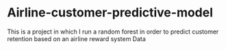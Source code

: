 # Airline-customer-predictive-model
This is a project in which I run a random forest in order to predict customer retention based on an airline reward system Data
